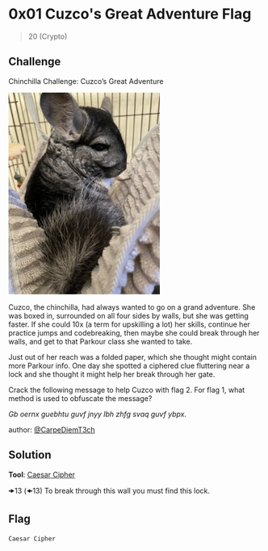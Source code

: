 # 0x01 Cuzco's Great Adventure Flag
> 20 (Crypto)

## Challenge

Chinchilla Challenge: Cuzco’s Great Adventure

<img src="https://github.com/logicoverflow/ctf/blob/main/sans-new2cyber-ctf/chinchilla/0x01/4cPtBGt.jpg" width="300" />

Cuzco, the chinchilla, had always wanted to go on a grand adventure. She was boxed in, surrounded on all four sides by walls, but she was getting faster. If she could 10x (a term for upskilling a lot) her skills, continue her practice jumps and codebreaking, then maybe she could break through her walls, and get to that Parkour class she wanted to take.

Just out of her reach was a folded paper, which she thought might contain more Parkour info. One day she spotted a ciphered clue fluttering near a lock and she thought it might help her break through her gate.

Crack the following message to help Cuzco with flag 2. For flag 1, what method is used to obfuscate the message?

_Gb oernx guebhtu guvf jnyy lbh zhfg svaq guvf ybpx._

author: [@CarpeDiemT3ch](https://twitter.com/CarpeDiemT3ch)

## Solution

**Tool**: [Caesar Cipher](https://www.dcode.fr/caesar-cipher)

🠞13 (🠜13)	To break through this wall you must find this lock.

## Flag

```Caesar Cipher```
